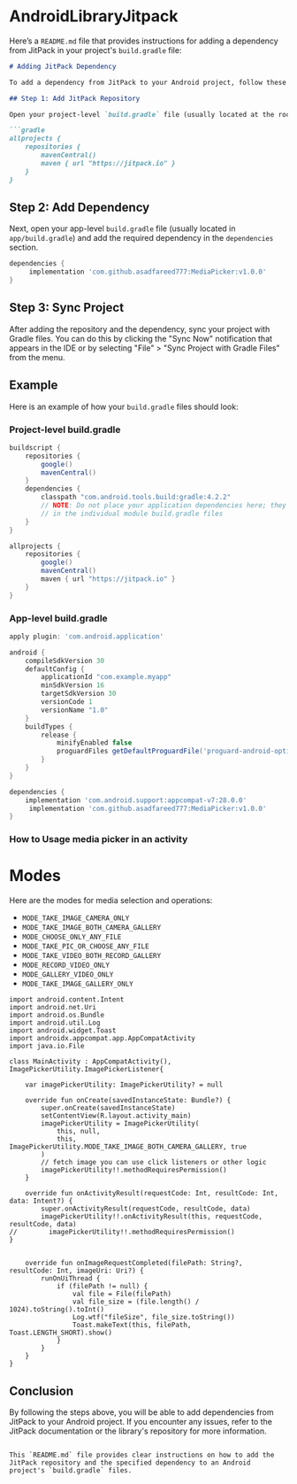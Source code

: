 # AndroidLibraryJitpack

Here’s a `README.md` file that provides instructions for adding a dependency from JitPack in your project's `build.gradle` file:

```markdown
# Adding JitPack Dependency

To add a dependency from JitPack to your Android project, follow these steps:

## Step 1: Add JitPack Repository

Open your project-level `build.gradle` file (usually located at the root of your project) and add the JitPack repository to the `repositories` section.

```gradle
allprojects {
    repositories {
        mavenCentral()
        maven { url "https://jitpack.io" }
    }
}
```

## Step 2: Add Dependency

Next, open your app-level `build.gradle` file (usually located in `app/build.gradle`) and add the required dependency in the `dependencies` section.

```gradle
dependencies {
     implementation 'com.github.asadfareed777:MediaPicker:v1.0.0'
}
```

## Step 3: Sync Project

After adding the repository and the dependency, sync your project with Gradle files. You can do this by clicking the "Sync Now" notification that appears in the IDE or by selecting "File" > "Sync Project with Gradle Files" from the menu.

## Example

Here is an example of how your `build.gradle` files should look:

### Project-level build.gradle

```gradle
buildscript {
    repositories {
        google()
        mavenCentral()
    }
    dependencies {
        classpath "com.android.tools.build:gradle:4.2.2"
        // NOTE: Do not place your application dependencies here; they belong
        // in the individual module build.gradle files
    }
}

allprojects {
    repositories {
        google()
        mavenCentral()
        maven { url "https://jitpack.io" }
    }
}
```

### App-level build.gradle

```gradle
apply plugin: 'com.android.application'

android {
    compileSdkVersion 30
    defaultConfig {
        applicationId "com.example.myapp"
        minSdkVersion 16
        targetSdkVersion 30
        versionCode 1
        versionName "1.0"
    }
    buildTypes {
        release {
            minifyEnabled false
            proguardFiles getDefaultProguardFile('proguard-android-optimize.txt'), 'proguard-rules.pro'
        }
    }
}

dependencies {
    implementation 'com.android.support:appcompat-v7:28.0.0'
     implementation 'com.github.asadfareed777:MediaPicker:v1.0.0'
}
```

### How to Usage media picker in an activity

# Modes

Here are the modes for media selection and operations:

- `MODE_TAKE_IMAGE_CAMERA_ONLY`
- `MODE_TAKE_IMAGE_BOTH_CAMERA_GALLERY`
- `MODE_CHOOSE_ONLY_ANY_FILE`
- `MODE_TAKE_PIC_OR_CHOOSE_ANY_FILE`
- `MODE_TAKE_VIDEO_BOTH_RECORD_GALLERY`
- `MODE_RECORD_VIDEO_ONLY`
- `MODE_GALLERY_VIDEO_ONLY`
- `MODE_TAKE_IMAGE_GALLERY_ONLY`


```
import android.content.Intent
import android.net.Uri
import android.os.Bundle
import android.util.Log
import android.widget.Toast
import androidx.appcompat.app.AppCompatActivity
import java.io.File

class MainActivity : AppCompatActivity(), ImagePickerUtility.ImagePickerListener{

    var imagePickerUtility: ImagePickerUtility? = null

    override fun onCreate(savedInstanceState: Bundle?) {
        super.onCreate(savedInstanceState)
        setContentView(R.layout.activity_main)
        imagePickerUtility = ImagePickerUtility(
            this, null,
            this, ImagePickerUtility.MODE_TAKE_IMAGE_BOTH_CAMERA_GALLERY, true
        )
        // fetch image you can use click listeners or other logic
        imagePickerUtility!!.methodRequiresPermission()
    }

    override fun onActivityResult(requestCode: Int, resultCode: Int, data: Intent?) {
        super.onActivityResult(requestCode, resultCode, data)
        imagePickerUtility!!.onActivityResult(this, requestCode, resultCode, data)
//        imagePickerUtility!!.methodRequiresPermission()
}


    override fun onImageRequestCompleted(filePath: String?, resultCode: Int, imageUri: Uri?) {
        runOnUiThread {
            if (filePath != null) {
                val file = File(filePath)
                val file_size = (file.length() / 1024).toString().toInt()
                Log.wtf("fileSize", file_size.toString())
                Toast.makeText(this, filePath, Toast.LENGTH_SHORT).show()
            }
        }
    }
}
```


## Conclusion

By following the steps above, you will be able to add dependencies from JitPack to your Android project. If you encounter any issues, refer to the JitPack documentation or the library's repository for more information.
```

This `README.md` file provides clear instructions on how to add the JitPack repository and the specified dependency to an Android project's `build.gradle` files.